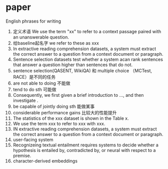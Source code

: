 # paper
English phrases for writing

1. 定义术语 We use the term "xx" to refer to a context passage paired with an unanswerable question.  
2. 给baseline起名字  we refer to these as xxx  
3. In extractive reading comprehension datasets, a system must extract the correct answer to a question from a context document or paragraph.  
4. Sentence selection datasets test whether a system acan rank sentences that answer a question higher than sentences that do not.
5. sentence selection(QASENT, WikiQA) 和 multiple choice （MCTest, RACE）是不同的任务
6. are not able to doing 不能做
7. tend to do sth 可能做
8. Consequently, we first given a brief introduction to  ..., and then investigate .
9. be capable of jointly doing sth 能做某事
10. considerable performance gains 比较大的性能提升
11. The statistics of the xxx dataset is shown in the Table x.
12. We use the term xxx to  refer to xxx with xxx.
13. IN extractive reading comprehension datasets, a system must extract the correct answer to a question from a context document or paragraph.
14. user-facing system
15. Recognizeing textual entailment requires systems to decide whether a hypothesis is entailed by, contradicted by, or neural with respect to a premise.
16. character-derived embeddings
